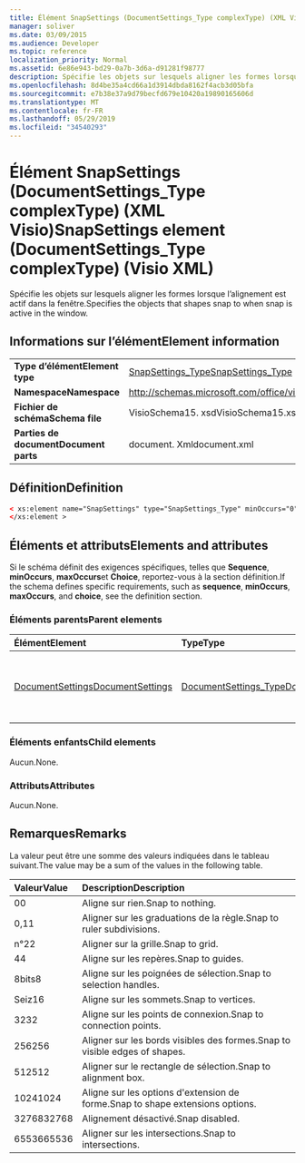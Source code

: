 ```yaml
---
title: Élément SnapSettings (DocumentSettings_Type complexType) (XML Visio)
manager: soliver
ms.date: 03/09/2015
ms.audience: Developer
ms.topic: reference
localization_priority: Normal
ms.assetid: 6e86e943-bd29-0a7b-3d6a-d91281f98777
description: Spécifie les objets sur lesquels aligner les formes lorsque l’alignement est actif dans la fenêtre.
ms.openlocfilehash: 8d4be35a4cd66a1d3914dbda8162f4acb3d05bfa
ms.sourcegitcommit: e7b38e37a9d79becfd679e10420a19890165606d
ms.translationtype: MT
ms.contentlocale: fr-FR
ms.lasthandoff: 05/29/2019
ms.locfileid: "34540293"
---
```

# <a name="snapsettings-element-documentsettingstype-complextype-visio-xml"></a><span data-ttu-id="dd68f-103">Élément SnapSettings (DocumentSettings_Type complexType) (XML Visio)</span><span class="sxs-lookup"><span data-stu-id="dd68f-103">SnapSettings element (DocumentSettings_Type complexType) (Visio XML)</span></span>

<span data-ttu-id="dd68f-104">Spécifie les objets sur lesquels aligner les formes lorsque l’alignement est actif dans la fenêtre.</span><span class="sxs-lookup"><span data-stu-id="dd68f-104">Specifies the objects that shapes snap to when snap is active in the window.</span></span>
  
## <a name="element-information"></a><span data-ttu-id="dd68f-105">Informations sur l’élément</span><span class="sxs-lookup"><span data-stu-id="dd68f-105">Element information</span></span>

|||
|:-----|:-----|
|<span data-ttu-id="dd68f-106">**Type d’élément**</span><span class="sxs-lookup"><span data-stu-id="dd68f-106">**Element type**</span></span> <br/> |[<span data-ttu-id="dd68f-107">SnapSettings_Type</span><span class="sxs-lookup"><span data-stu-id="dd68f-107">SnapSettings_Type</span></span>](snapsettings_type-complextypevisio-xml.md) <br/> |
|<span data-ttu-id="dd68f-108">**Namespace**</span><span class="sxs-lookup"><span data-stu-id="dd68f-108">**Namespace**</span></span> <br/> |http://schemas.microsoft.com/office/visio/2012/main  <br/> |
|<span data-ttu-id="dd68f-109">**Fichier de schéma**</span><span class="sxs-lookup"><span data-stu-id="dd68f-109">**Schema file**</span></span> <br/> |<span data-ttu-id="dd68f-110">VisioSchema15. xsd</span><span class="sxs-lookup"><span data-stu-id="dd68f-110">VisioSchema15.xsd</span></span>  <br/> |
|<span data-ttu-id="dd68f-111">**Parties de document**</span><span class="sxs-lookup"><span data-stu-id="dd68f-111">**Document parts**</span></span> <br/> |<span data-ttu-id="dd68f-112">document. Xml</span><span class="sxs-lookup"><span data-stu-id="dd68f-112">document.xml</span></span>  <br/> |
   
## <a name="definition"></a><span data-ttu-id="dd68f-113">Définition</span><span class="sxs-lookup"><span data-stu-id="dd68f-113">Definition</span></span>

```XML
< xs:element name="SnapSettings" type="SnapSettings_Type" minOccurs="0" maxOccurs="1" >
</xs:element >
```

## <a name="elements-and-attributes"></a><span data-ttu-id="dd68f-114">Éléments et attributs</span><span class="sxs-lookup"><span data-stu-id="dd68f-114">Elements and attributes</span></span>

<span data-ttu-id="dd68f-115">Si le schéma définit des exigences spécifiques, telles que **Sequence**, **minOccurs**, **maxOccurs**et **Choice**, reportez-vous à la section définition.</span><span class="sxs-lookup"><span data-stu-id="dd68f-115">If the schema defines specific requirements, such as **sequence**, **minOccurs**, **maxOccurs**, and **choice**, see the definition section.</span></span> 
  
### <a name="parent-elements"></a><span data-ttu-id="dd68f-116">Éléments parents</span><span class="sxs-lookup"><span data-stu-id="dd68f-116">Parent elements</span></span>

|<span data-ttu-id="dd68f-117">**Élément**</span><span class="sxs-lookup"><span data-stu-id="dd68f-117">**Element**</span></span>|<span data-ttu-id="dd68f-118">**Type**</span><span class="sxs-lookup"><span data-stu-id="dd68f-118">**Type**</span></span>|<span data-ttu-id="dd68f-119">**Description**</span><span class="sxs-lookup"><span data-stu-id="dd68f-119">**Description**</span></span>|
|:-----|:-----|:-----|
|[<span data-ttu-id="dd68f-120">DocumentSettings</span><span class="sxs-lookup"><span data-stu-id="dd68f-120">DocumentSettings</span></span>](documentsettings-element-visiodocument_type-complextypevisio-xml.md) <br/> |[<span data-ttu-id="dd68f-121">DocumentSettings_Type</span><span class="sxs-lookup"><span data-stu-id="dd68f-121">DocumentSettings_Type</span></span>](documentsettings_type-complextypevisio-xml.md) <br/> |<span data-ttu-id="dd68f-122">Contient les éléments qui spécifient les paramètres de document.</span><span class="sxs-lookup"><span data-stu-id="dd68f-122">Contains elements that specify document settings.</span></span>  <br/> |
   
### <a name="child-elements"></a><span data-ttu-id="dd68f-123">Éléments enfants</span><span class="sxs-lookup"><span data-stu-id="dd68f-123">Child elements</span></span>

<span data-ttu-id="dd68f-124">Aucun.</span><span class="sxs-lookup"><span data-stu-id="dd68f-124">None.</span></span>
  
### <a name="attributes"></a><span data-ttu-id="dd68f-125">Attributs</span><span class="sxs-lookup"><span data-stu-id="dd68f-125">Attributes</span></span>

<span data-ttu-id="dd68f-126">Aucun.</span><span class="sxs-lookup"><span data-stu-id="dd68f-126">None.</span></span>
  
## <a name="remarks"></a><span data-ttu-id="dd68f-127">Remarques</span><span class="sxs-lookup"><span data-stu-id="dd68f-127">Remarks</span></span>

<span data-ttu-id="dd68f-128">La valeur peut être une somme des valeurs indiquées dans le tableau suivant.</span><span class="sxs-lookup"><span data-stu-id="dd68f-128">The value may be a sum of the values in the following table.</span></span>
  
|<span data-ttu-id="dd68f-129">**Valeur**</span><span class="sxs-lookup"><span data-stu-id="dd68f-129">**Value**</span></span>|<span data-ttu-id="dd68f-130">**Description**</span><span class="sxs-lookup"><span data-stu-id="dd68f-130">**Description**</span></span>|
|:-----|:-----|
|<span data-ttu-id="dd68f-131">0</span><span class="sxs-lookup"><span data-stu-id="dd68f-131">0</span></span>  <br/> |<span data-ttu-id="dd68f-132">Aligne sur rien.</span><span class="sxs-lookup"><span data-stu-id="dd68f-132">Snap to nothing.</span></span>  <br/> |
|<span data-ttu-id="dd68f-133">0,1</span><span class="sxs-lookup"><span data-stu-id="dd68f-133">1</span></span>  <br/> |<span data-ttu-id="dd68f-134">Aligner sur les graduations de la règle.</span><span class="sxs-lookup"><span data-stu-id="dd68f-134">Snap to ruler subdivisions.</span></span>  <br/> |
|<span data-ttu-id="dd68f-135">n°2</span><span class="sxs-lookup"><span data-stu-id="dd68f-135">2</span></span>  <br/> |<span data-ttu-id="dd68f-136">Aligner sur la grille.</span><span class="sxs-lookup"><span data-stu-id="dd68f-136">Snap to grid.</span></span>  <br/> |
|<span data-ttu-id="dd68f-137">4</span><span class="sxs-lookup"><span data-stu-id="dd68f-137">4</span></span>  <br/> |<span data-ttu-id="dd68f-138">Aligne sur les repères.</span><span class="sxs-lookup"><span data-stu-id="dd68f-138">Snap to guides.</span></span>  <br/> |
|<span data-ttu-id="dd68f-139">8bits</span><span class="sxs-lookup"><span data-stu-id="dd68f-139">8</span></span>  <br/> |<span data-ttu-id="dd68f-140">Aligne sur les poignées de sélection.</span><span class="sxs-lookup"><span data-stu-id="dd68f-140">Snap to selection handles.</span></span>  <br/> |
|<span data-ttu-id="dd68f-141">Seiz</span><span class="sxs-lookup"><span data-stu-id="dd68f-141">16</span></span>  <br/> |<span data-ttu-id="dd68f-142">Aligne sur les sommets.</span><span class="sxs-lookup"><span data-stu-id="dd68f-142">Snap to vertices.</span></span>  <br/> |
|<span data-ttu-id="dd68f-143">32</span><span class="sxs-lookup"><span data-stu-id="dd68f-143">32</span></span>  <br/> |<span data-ttu-id="dd68f-144">Aligne sur les points de connexion.</span><span class="sxs-lookup"><span data-stu-id="dd68f-144">Snap to connection points.</span></span>  <br/> |
|<span data-ttu-id="dd68f-145">256</span><span class="sxs-lookup"><span data-stu-id="dd68f-145">256</span></span>  <br/> |<span data-ttu-id="dd68f-146">Aligner sur les bords visibles des formes.</span><span class="sxs-lookup"><span data-stu-id="dd68f-146">Snap to visible edges of shapes.</span></span>  <br/> |
|<span data-ttu-id="dd68f-147">512</span><span class="sxs-lookup"><span data-stu-id="dd68f-147">512</span></span>  <br/> |<span data-ttu-id="dd68f-148">Aligner sur le rectangle de sélection.</span><span class="sxs-lookup"><span data-stu-id="dd68f-148">Snap to alignment box.</span></span>  <br/> |
|<span data-ttu-id="dd68f-149">1024</span><span class="sxs-lookup"><span data-stu-id="dd68f-149">1024</span></span>  <br/> |<span data-ttu-id="dd68f-150">Aligne sur les options d'extension de forme.</span><span class="sxs-lookup"><span data-stu-id="dd68f-150">Snap to shape extensions options.</span></span>  <br/> |
|<span data-ttu-id="dd68f-151">32768</span><span class="sxs-lookup"><span data-stu-id="dd68f-151">32768</span></span>  <br/> |<span data-ttu-id="dd68f-152">Alignement désactivé.</span><span class="sxs-lookup"><span data-stu-id="dd68f-152">Snap disabled.</span></span>  <br/> |
|<span data-ttu-id="dd68f-153">65536</span><span class="sxs-lookup"><span data-stu-id="dd68f-153">65536</span></span>  <br/> |<span data-ttu-id="dd68f-154">Aligner sur les intersections.</span><span class="sxs-lookup"><span data-stu-id="dd68f-154">Snap to intersections.</span></span>  <br/> |
   

